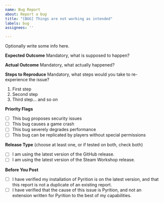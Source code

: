 ```yaml
---
name: Bug Report
about: Report a bug
title: "[BUG] Things are not working as intended"
labels: bug
assignees: ''

---
```


Optionally write some info here.

**Expected Outcome**
Mandatory, what is supposed to happen?  

**Actual Outcome**
Mandatory, what actually happened?  

**Steps to Reproduce**
Mandatory, what steps would you take to re-experience the issue?
1. First step
2. Second step
3. Third step... and so on

**Priority Flags**
- [ ] This bug proposes security issues
- [ ] This bug causes a game crash
- [ ] This bug severely degrades performance
- [ ] This bug can be replicated by players without special permissions

**Release Type** (choose at least one, or if tested on both, check both)
- [ ] I am using the latest version of the GitHub release.
- [ ] I am using the latest version of the Steam Workshop release.

**Before You Post**
- [ ] I have verified my installation of Pyrition is on the latest version, and that this report is not a duplicate of an existing report.
- [ ] I have verified that the cause of this issue is Pyrition, and not an extension written for Pyrition to the best of my capabilities.
